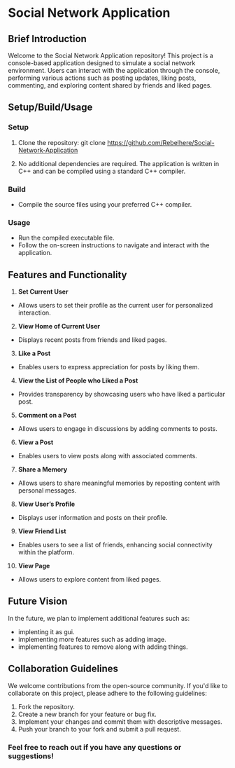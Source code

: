 # Social Network Application

## Brief Introduction

Welcome to the Social Network Application repository! This project is a console-based application designed to simulate a social network environment. Users can interact with the application through the console, performing various actions such as posting updates, liking posts, commenting, and exploring content shared by friends and liked pages.

## Setup/Build/Usage

### Setup
1. Clone the repository:
git clone https://github.com/Rebelhere/Social-Network-Application

2. No additional dependencies are required. The application is written in C++ and can be compiled using a standard C++ compiler.

### Build
- Compile the source files using your preferred C++ compiler.

### Usage
- Run the compiled executable file.
- Follow the on-screen instructions to navigate and interact with the application.

## Features and Functionality

1. **Set Current User**
- Allows users to set their profile as the current user for personalized interaction.

2. **View Home of Current User**
- Displays recent posts from friends and liked pages.

3. **Like a Post**
- Enables users to express appreciation for posts by liking them.

4. **View the List of People who Liked a Post**
- Provides transparency by showcasing users who have liked a particular post.

5. **Comment on a Post**
- Allows users to engage in discussions by adding comments to posts.

6. **View a Post**
- Enables users to view posts along with associated comments.

7. **Share a Memory**
- Allows users to share meaningful memories by reposting content with personal messages.

8. **View User’s Profile**
- Displays user information and posts on their profile.

9. **View Friend List**
- Enables users to see a list of friends, enhancing social connectivity within the platform.

10. **View Page**
 - Allows users to explore content from liked pages.

## Future Vision

In the future, we plan to implement additional features such as:
- implenting it as gui.
- implementing more features such as adding image.
- implementing features to remove along with adding things.

## Collaboration Guidelines

We welcome contributions from the open-source community. If you'd like to collaborate on this project, please adhere to the following guidelines:
1. Fork the repository.
2. Create a new branch for your feature or bug fix.
3. Implement your changes and commit them with descriptive messages.
4. Push your branch to your fork and submit a pull request.


### Feel free to reach out if you have any questions or suggestions!
